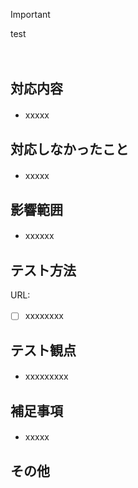 > [!IMPORTANT]
> test
>
　

## 対応内容
- xxxxx
　

## 対応しなかったこと
- xxxxx
　

## 影響範囲
- xxxxxx
　

## テスト方法
URL:

- [ ] xxxxxxxx
　

## テスト観点
- xxxxxxxxx
　

## 補足事項
- xxxxx
　

## その他
